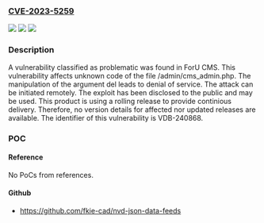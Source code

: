 ### [CVE-2023-5259](https://cve.mitre.org/cgi-bin/cvename.cgi?name=CVE-2023-5259)
![](https://img.shields.io/static/v1?label=Product&message=CMS&color=blue)
![](https://img.shields.io/static/v1?label=Version&message=%3D%20n%2Fa%20&color=brighgreen)
![](https://img.shields.io/static/v1?label=Vulnerability&message=CWE-404%20Denial%20of%20Service&color=brighgreen)

### Description

A vulnerability classified as problematic was found in ForU CMS. This vulnerability affects unknown code of the file /admin/cms_admin.php. The manipulation of the argument del leads to denial of service. The attack can be initiated remotely. The exploit has been disclosed to the public and may be used. This product is using a rolling release to provide continious delivery. Therefore, no version details for affected nor updated releases are available. The identifier of this vulnerability is VDB-240868.

### POC

#### Reference
No PoCs from references.

#### Github
- https://github.com/fkie-cad/nvd-json-data-feeds

